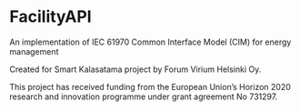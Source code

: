 # FacilityAPI

An implementation of IEC 61970 Common Interface Model (CIM) for energy management

Created for Smart Kalasatama project by Forum Virium Helsinki Oy.

This project has received funding from the European Union’s Horizon 2020 research and innovation programme under grant agreement No 731297.
